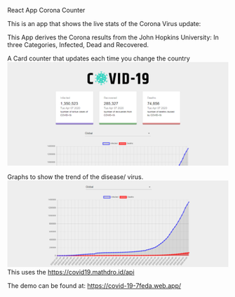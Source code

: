 React App Corona Counter

This is an app that shows the live stats of the Corona Virus update:

This App derives the Corona results from the John Hopkins University: In three Categories, Infected, Dead and Recovered.


A Card counter that updates each time you change the country
![Card counter](./src/images/covid.PNG)

Graphs to show the trend of the disease/ virus.
![Graphs](./src/images/covid2.PNG)
This uses the https://covid19.mathdro.id/api


The demo can be found at: https://covid-19-7feda.web.app/
